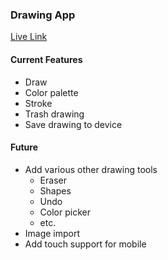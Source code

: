 ### Drawing App

<a href="https://fsiino.github.io/p5-project/">Live Link</a>

#### Current Features
* Draw
* Color palette
* Stroke
* Trash drawing
* Save drawing to device

#### Future
* Add various other drawing tools
  * Eraser
  * Shapes
  * Undo
  * Color picker
  * etc.
* Image import
* Add touch support for mobile